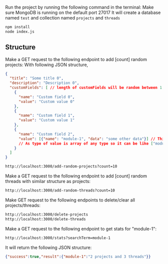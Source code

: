 
Run the project by running the following command in the terminal:
Make sure MongoDB is running on the default port 27017
It will create a database named `test` and collection named `projects` and `threads`

```bash
npm install
node index.js
```

## Structure

Make a GET request to the following endpoint to add [count] random projects:
With following JSON structure,
```json
{
  "title": "Some title 0",
  "description": "Description 0",
  "customFields": [ // length of customFields will be random between 1 and 10
    {
      "name": "Custom field 0",
      "value": "Custom value 0"
    },
    {
      "name": "Custom field 1",
      "value": "Custom value 1"
    },
    {
      "name": "Custom field 2",
      "value": [{"name": "module-1", "data": "some other data"}] // This will be randomly set as module-1 to 5
      // As type of value is array of any type so it can be like ["module-1", "module-2"]
    }
  ]
}
```


```bash
http://localhost:3000/add-random-projects?count=10
```

Make a GET request to the following endpoint to add [count] random threads with similar structure as projects:

```bash
http://localhost:3000/add-random-threads?count=10

```

Make GET request to the following endpoints to delete/clear all projects/threads:

```bash
http://localhost:3000/delete-projects
http://localhost:3000/delete-threads

```

Make a GET request to the following endpoint to get stats for "module-1":

  ```bash
http://localhost:3000/stats?searchTerm=module-1

  ```
It will return the following JSON structure:
```json
{"success":true,"result":{"module-1":"2 projects and 3 threads"}}
```